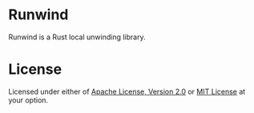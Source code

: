 # Runwind

Runwind is a Rust local unwinding library.

# License

Licensed under either of <a href="LICENSE-APACHE">Apache License, Version
2.0</a> or <a href="LICENSE-MIT">MIT License</a> at your option.
